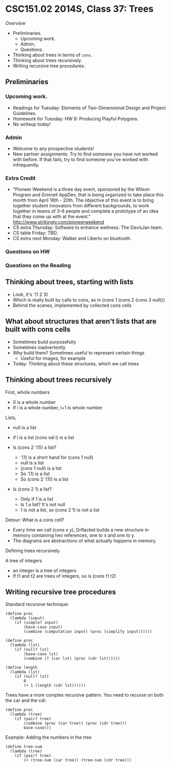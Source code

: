 CSC151.02 2014S, Class 37: Trees
================================

_Overview_

* Preliminaries.
    * Upcoming work.
    * Admin.
    * Questions.
* Thinking about trees in terms of `cons`.
* Thinking about trees recursively.
* Writing recursive tree procedures.

Preliminaries
-------------

### Upcoming work.

* Readings for Tuesday: Elements of Two-Dimensional Design and Project
  Guidelines.
* Homework for Tuesday: HW 8: Producing Playful Polygons.
* No writeup today!

### Admin

* Welcome to any prospective students!
* New partner assignments: Try to find someone you have not worked with
  before.  If that fails, try to find someone you've worked with infrequently.

### Extra Credit

* "Pioneer Weekend is a three day event, sponsored by the Wilson
   Program and Grinnell AppDev, that is being organized to take place
   this month from April 18th - 20th. The objective of this event is
   to bring together student innovators from different backgrounds, to
   work together in teams of 3-6 people and complete a prototype of
   an idea that they come up with at the event."
  <http://www.strikingly.com/pioneerweekend>
* CS extra Thursday: Software to enhance wellness: The DavisJan team.
* CS table Friday: TBD.
* CS extra next Monday: Walker and Liberto on bluetooth.

### Questions on HW

### Questions on the Reading

Thinking about trees, starting with lists
-----------------------------------------

* Look, it's '(1 2 3)
* Which is really built by calls to cons, as in
  (cons 1 (cons 2 (cons 3 null)))
* Behind the scenes, implemented by collected cons cells

What about structures that aren't lists that are built with cons cells
----------------------------------------------------------------------

* Sometimes build purposefully
* Sometimes inadvertently
* Why build them?  Sometimes useful to represent certain things
    * Useful for images, for example
* Today: Thinking about these structures, which we call trees

Thinking about trees recursively
--------------------------------

First, whole numbers

* 0 is a whole number
* If i is a whole number, i+1 is whole number

Lists, 

* null is a list
* if l is a list (cons val l) is a list

* Is (cons 2 '(1)) a list?
    * '(1) is a short hand for (cons 1 null)
    * null is a list
    * (cons 1 null) is a list
    * So '(1) is a list
    * So (cons 2 '(1)) is a list
* Is (cons 2 1) a list? 
    * Only if 1 is a list
    * Is 1 a list?  It's not null
    * 1 is not a list, so (cons 2 1) is not a list

Detour: What is a cons cell?

* Every time we call (cons x  y), DrRacket builds a new structure in memory
  containing two references, one to x and one to y.
* The diagrams are abstractions of what actually happens in memory.

Defining trees recursively.

A tree of integers

* an integer is a tree of integers
* If t1 and t2 are trees of integers, so is (cons t1 t2)

Writing recursive tree procedures
---------------------------------

Standard recursive technique:

    (define proc
      (lambda (input)
        (if (simple? input)
            (base-case input)
            (combine (computation input) (proc (simplify input))))))

    (define proc
      (lambda (lst)
        (if (null? lst)
            (base-case lst)
            (combine (? (car lst) (proc (cdr lst))))))

    (define length
      (lambda (lst)
        (if (null? lst)
            0
            (+ 1 (length (cdr lst))))))

Trees have a more complex recursive pattern.  You need to recurse on
both the car and the cdr.

    (define proc
      (lambda (tree)
        (if (pair? tree)
            (combine (proc (car tree)) (proc (cdr tree)))
            base-case)))

Example: Adding the numbers in the tree

    (define tree-sum
      (lambda (tree)
        (if (pair? tree)
            (+ (tree-sum (car tree)) (tree-sum (cdr tree)))
           


